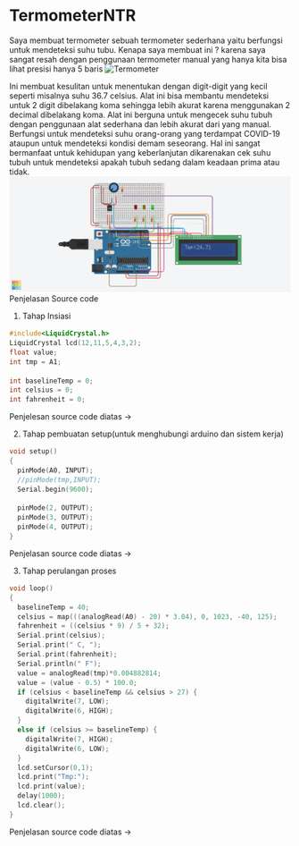 # TermometerNTR

Saya membuat termometer sebuah termometer sederhana yaitu berfungsi untuk mendeteksi suhu tubu. Kenapa saya membuat ini ? karena saya sangat resah dengan penggunaan termometer manual yang hanya kita bisa lihat presisi hanya 5 baris 
![Termometer](https://user-images.githubusercontent.com/56785130/112773504-7fc7e900-9060-11eb-9d35-8b3a335157da.png)

Ini membuat kesulitan untuk menentukan dengan digit-digit yang kecil seperti misalnya suhu 36.7 celsius. Alat ini bisa membantu mendeteksi untuk 2 digit dibelakang koma sehingga lebih akurat karena menggunakan 2 decimal dibelakang koma. Alat ini berguna untuk mengecek suhu tubuh dengan penggunaan alat sederhana dan lebih akurat dari yang manual. Berfungsi untuk mendeteksi suhu orang-orang yang terdampat COVID-19 ataupun untuk mendeteksi kondisi demam seseorang. Hal ini sangat bermanfaat untuk kehidupan yang keberlanjutan dikarenakan cek suhu tubuh untuk mendeteksi apakah tubuh sedang dalam keadaan prima atau tidak.
![termometer](https://github.com/Fitrah1812/TermometerNTR/blob/main/Dokumentasi/Penugasan_Camin_%20NCC.png)
Penjelasan Source code

1. Tahap Insiasi
``` c
#include<LiquidCrystal.h>
LiquidCrystal lcd(12,11,5,4,3,2);
float value;
int tmp = A1;

int baselineTemp = 0;
int celsius = 0;
int fahrenheit = 0;
```
Penjelesan source code diatas ->

2. Tahap pembuatan setup(untuk menghubungi arduino dan sistem kerja)
``` c
void setup()
{
  pinMode(A0, INPUT);
  //pinMode(tmp,INPUT);
  Serial.begin(9600);

  pinMode(2, OUTPUT);
  pinMode(3, OUTPUT);
  pinMode(4, OUTPUT);
}
```
Penjelasan source code diatas ->

3. Tahap perulangan proses
``` c
void loop()
{
  baselineTemp = 40;
  celsius = map(((analogRead(A0) - 20) * 3.04), 0, 1023, -40, 125);
  fahrenheit = ((celsius * 9) / 5 + 32);
  Serial.print(celsius);
  Serial.print(" C, ");
  Serial.print(fahrenheit);
  Serial.println(" F");
  value = analogRead(tmp)*0.004882814;
  value = (value - 0.5) * 100.0;
  if (celsius < baselineTemp && celsius > 27) {
    digitalWrite(7, LOW);
    digitalWrite(6, HIGH);
  }
  else if (celsius >= baselineTemp) {
    digitalWrite(7, HIGH);
    digitalWrite(6, LOW);
  }
  lcd.setCursor(0,1);
  lcd.print("Tmp:");
  lcd.print(value);
  delay(1000);
  lcd.clear();
}
```
Penjelasan source code diatas -> 

